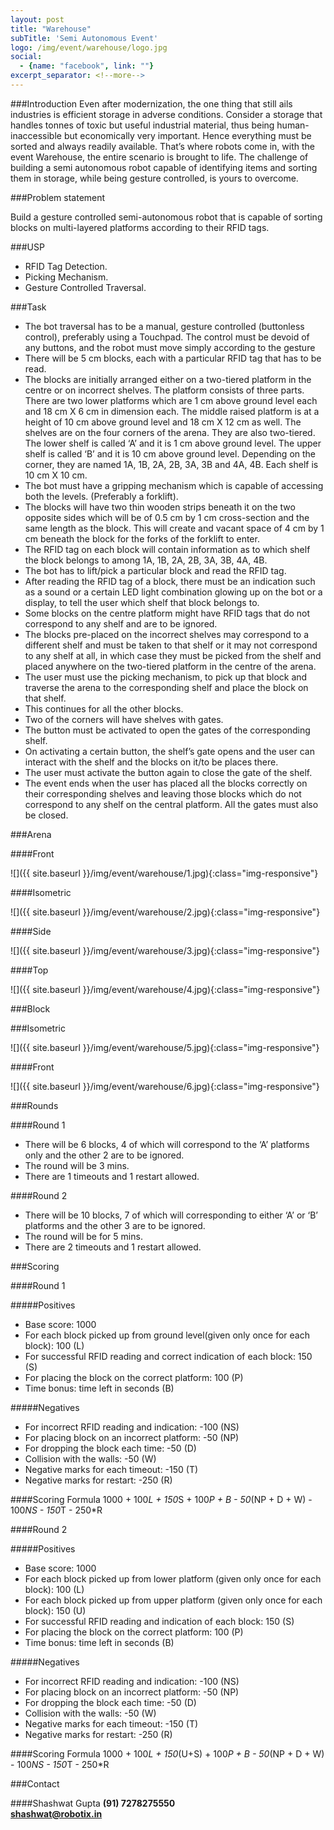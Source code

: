 ```yaml
---
layout: post
title: "Warehouse"
subTitle: 'Semi Autonomous Event'
logo: /img/event/warehouse/logo.jpg
social:
  - {name: "facebook", link: ""}
excerpt_separator: <!--more-->
---
```



###Introduction
Even after modernization, the one thing that still ails industries is efficient storage in adverse conditions. Consider a storage that handles tonnes of toxic but useful industrial material, thus being human-inaccessible but economically very important. Hence everything must be sorted and always readily available. That’s where robots come in, with the event Warehouse, the entire scenario is brought to life. The challenge of building a semi autonomous robot capable of identifying items and sorting them in storage, while being gesture controlled, is yours to overcome.
<!--more-->

###Problem statement

Build a gesture controlled semi-autonomous robot that is capable of sorting blocks on multi-layered platforms according to their RFID tags.

###USP

- RFID Tag Detection.
- Picking Mechanism.
- Gesture Controlled Traversal.

###Task

- The bot traversal has to be a manual, gesture controlled (buttonless control), preferably using a Touchpad. The control must be devoid of any buttons, and the robot must move simply according to the gesture 
- There will be 5 cm blocks, each with a particular RFID tag that has to be read.
- The blocks are initially arranged either on a two-tiered platform in the centre or on incorrect shelves. The platform consists of three parts. There are two lower platforms which are 1 cm above ground level each and 18 cm X 6 cm in dimension each. The middle raised platform is at a height of 10 cm above ground level and 18 cm X 12 cm as well. The shelves are on the four corners of the arena. They are also two-tiered. The lower shelf is called ‘A’ and it is 1 cm above ground level. The upper shelf is called ‘B’ and it is 10 cm above ground level. Depending on the corner, they are named 1A, 1B, 2A, 2B, 3A, 3B and 4A, 4B. Each shelf is 10 cm X 10 cm.
- The bot must have a gripping mechanism which is capable of accessing both the levels. (Preferably a forklift).
- The blocks will have two thin wooden strips beneath it on the two opposite sides which will be of 0.5 cm by 1 cm cross-section and the same length as the block. This will create and vacant space of 4 cm by 1 cm beneath the block for the forks of the forklift to enter.
- The RFID tag on each block will contain information as to which shelf the block belongs to among 1A, 1B, 2A, 2B, 3A, 3B, 4A, 4B.
- The bot has to lift/pick a particular block and read the RFID tag.
- After reading the RFID tag of a block, there must be an indication such as a sound or a certain LED light combination glowing up on the bot or a display, to tell the user which shelf that block belongs to.
- Some blocks on the centre platform might have RFID tags that do not correspond to any shelf and are to be ignored.
- The blocks pre-placed on the incorrect shelves may correspond to a different shelf and must be taken to that shelf or it may not correspond to any shelf at all, in which case they must be picked from the shelf and placed anywhere on the two-tiered platform in the centre of the arena.
- The user must use the picking mechanism, to pick up that block and traverse the arena to the corresponding shelf and place the block on that shelf.
- This continues for all the other blocks.
- Two of the corners will have shelves with gates.
- The button must be activated to open the gates of the corresponding shelf.
- On activating a certain button, the shelf’s gate opens and the user can interact with the shelf and the blocks on it/to be places there.
- The user must activate the button again to close the gate of the shelf.
- The event ends when the user has placed all the blocks correctly on their corresponding shelves and leaving those blocks which do not correspond to any shelf on the central platform. All the gates must also be closed.


###Arena

####Front

![]({{ site.baseurl }}/img/event/warehouse/1.jpg){:class="img-responsive"}

####Isometric

![]({{ site.baseurl }}/img/event/warehouse/2.jpg){:class="img-responsive"}

####Side

![]({{ site.baseurl }}/img/event/warehouse/3.jpg){:class="img-responsive"}

####Top

![]({{ site.baseurl }}/img/event/warehouse/4.jpg){:class="img-responsive"}

###Block

###Isometric

![]({{ site.baseurl }}/img/event/warehouse/5.jpg){:class="img-responsive"}

####Front

![]({{ site.baseurl }}/img/event/warehouse/6.jpg){:class="img-responsive"}

###Rounds

####Round 1

- There will be 6 blocks, 4 of which will correspond to the ‘A’ platforms only and the other 2 are to be ignored.
- The round will be 3 mins.
- There are 1 timeouts and 1 restart allowed.

####Round 2

- There will be 10 blocks, 7 of which will corresponding to either ‘A’ or ‘B’ platforms and the other 3 are to be ignored.
- The round will be for 5 mins.
- There are 2 timeouts and 1 restart allowed.

###Scoring

####Round 1

#####Positives

- Base score: 1000
- For each block picked up from ground level(given only once for each block): 100 (L)
- For successful RFID reading and correct indication of each block: 150 (S)
- For placing the block on the correct platform: 100 (P)
- Time bonus: time left in seconds (B)

#####Negatives

- For incorrect RFID reading and indication: -100 (NS)
- For placing block on an incorrect platform: -50 (NP)
- For dropping the block each time: -50 (D)
- Collision with the walls: -50 (W)
- Negative marks for each timeout: -150 (T)
- Negative marks for restart: -250 (R)


####Scoring Formula 
1000 + 100*L + 150*S + 100*P + B - 50*(NP + D + W) - 100*NS - 150*T - 250*R

####Round 2

#####Positives

- Base score: 1000
- For each block picked up from lower platform (given only once for each block): 100 (L)
- For each block picked up from upper platform (given only once for each block): 150 (U)
- For successful RFID reading and indication of each block: 150 (S)
- For placing the block on the correct platform: 100 (P)
- Time bonus: time left in seconds (B)

#####Negatives

- For incorrect RFID reading and indication: -100 (NS)
- For placing block on an incorrect platform: -50 (NP)
- For dropping the block each time: -50 (D)
- Collision with the walls: -50 (W)
- Negative marks for each timeout: -150 (T)
- Negative marks for restart: -250 (R)

####Scoring Formula
1000 + 100*L + 150*(U+S) + 100*P + B - 50*(NP + D + W) - 100*NS - 150*T - 250*R

###Contact

####Shashwat Gupta
**(91) 7278275550**  
**shashwat@robotix.in**